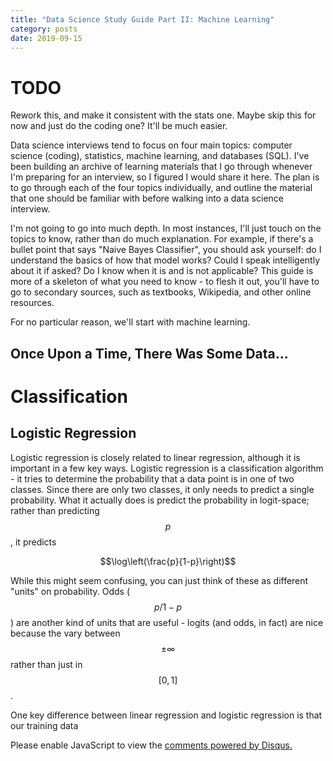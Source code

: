 ```yaml
---
title: "Data Science Study Guide Part II: Machine Learning"
category: posts
date: 2019-09-15
---
```


# TODO

Rework this, and make it consistent with the stats one. Maybe skip this for now
and just do the coding one? It'll be much easier.

Data science interviews tend to focus on four main topics: computer science
(coding), statistics, machine learning, and databases (SQL). I've been building
an archive of learning materials that I go through whenever I'm preparing for an
interview, so I figured I would share it here. The plan is to go through each of
the four topics individually, and outline the material that one should be
familiar with before walking into a data science interview.

I'm not going to go into much depth. In most instances, I'll just touch on the
topics to know, rather than do much explanation. For example, if there's a
bullet point that says "Naive Bayes Classifier", you should ask yourself: do I
understand the basics of how that model works? Could I speak intelligently about
it if asked? Do I know when it is and is not applicable? This guide is more of a
skeleton of what you need to know - to flesh it out, you'll have to go to
secondary sources, such as textbooks, Wikipedia, and other online resources.

For no particular reason, we'll start with machine learning. 

## Once Upon a Time, There Was Some Data...


# Classification

## Logistic Regression

Logistic regression is closely related to linear regression, although it is
important in a few key ways. Logistic regression is a classification
algorithm - it tries to determine the probability that a data point is in one
of two classes. Since there are only two classes, it only needs to predict a
single probability. What it actually does is predict the probability in
logit-space; rather than predicting $$p$$, it predicts

$$\log\left(\frac{p}{1-p}\right)$$

While this might seem confusing, you can just think of these as different
"units" on probability. Odds ($$p/1-p$$) are another kind of units that are
useful - logits (and odds, in fact) are nice because the vary between $$\pm
\infty$$ rather than just in $$[0,1]$$.

One key difference between linear regression and logistic regression is that
our training data 


<!-------------------------------- FOOTER ----------------------------> 



<!-- Wish we could put this in _includes/scripts.html. But it doesn't run from -->
<!-- there. It needs to be run at the bottom of the file, rather than at the   -->
<!-- top; perhaps that has something to do with it. Anyways, I'll just include -->
<!-- this chunk of HTML at the footer of all my posts, even though its fugly.  -->

<div id="disqus_thread"></div>
<script>

/**
*  RECOMMENDED CONFIGURATION VARIABLES: EDIT AND UNCOMMENT THE SECTION BELOW TO INSERT DYNAMIC VALUES FROM YOUR PLATFORM OR CMS.
*  LEARN WHY DEFINING THESE VARIABLES IS IMPORTANT: https://disqus.com/admin/universalcode/#configuration-variables*/
/*
var disqus_config = function () {
this.page.url = PAGE_URL;  // Replace PAGE_URL with your page's canonical URL variable
this.page.identifier = PAGE_IDENTIFIER; // Replace PAGE_IDENTIFIER with your page's unique identifier variable
};
*/
(function() { // DON'T EDIT BELOW THIS LINE
var d = document, s = d.createElement('script');
s.src = 'https://pwills-com.disqus.com/embed.js';
s.setAttribute('data-timestamp', +new Date());
(d.head || d.body).appendChild(s);
})();
</script>
<noscript>Please enable JavaScript to view the <a href="https://disqus.com/?ref_noscript">comments powered by Disqus.</a></noscript>

